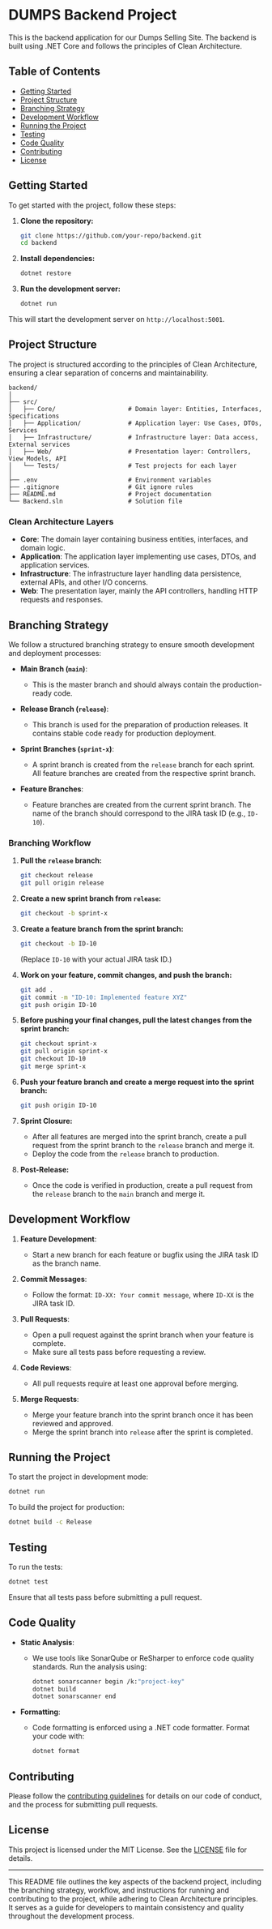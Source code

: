 # DUMPS Backend Project

This is the backend application for our Dumps Selling Site. The backend is built using .NET Core and follows the principles of Clean Architecture.

## Table of Contents

- [Getting Started](#getting-started)
- [Project Structure](#project-structure)
- [Branching Strategy](#branching-strategy)
- [Development Workflow](#development-workflow)
- [Running the Project](#running-the-project)
- [Testing](#testing)
- [Code Quality](#code-quality)
- [Contributing](#contributing)
- [License](#license)

## Getting Started

To get started with the project, follow these steps:

1. **Clone the repository:**
   ```bash
   git clone https://github.com/your-repo/backend.git
   cd backend
   ```

2. **Install dependencies:**
   ```bash
   dotnet restore
   ```

3. **Run the development server:**
   ```bash
   dotnet run
   ```

This will start the development server on `http://localhost:5001`.

## Project Structure

The project is structured according to the principles of Clean Architecture, ensuring a clear separation of concerns and maintainability.

```
backend/
│
├── src/
│   ├── Core/                    # Domain layer: Entities, Interfaces, Specifications
│   ├── Application/             # Application layer: Use Cases, DTOs, Services
│   ├── Infrastructure/          # Infrastructure layer: Data access, External services
│   ├── Web/                     # Presentation layer: Controllers, View Models, API
│   └── Tests/                   # Test projects for each layer
│
├── .env                         # Environment variables
├── .gitignore                   # Git ignore rules
├── README.md                    # Project documentation
└── Backend.sln                  # Solution file
```

### Clean Architecture Layers

- **Core**: The domain layer containing business entities, interfaces, and domain logic.
- **Application**: The application layer implementing use cases, DTOs, and application services.
- **Infrastructure**: The infrastructure layer handling data persistence, external APIs, and other I/O concerns.
- **Web**: The presentation layer, mainly the API controllers, handling HTTP requests and responses.

## Branching Strategy

We follow a structured branching strategy to ensure smooth development and deployment processes:

- **Main Branch (`main`)**: 
  - This is the master branch and should always contain the production-ready code.
  
- **Release Branch (`release`)**: 
  - This branch is used for the preparation of production releases. It contains stable code ready for production deployment.
  
- **Sprint Branches (`sprint-x`)**:
  - A sprint branch is created from the `release` branch for each sprint. All feature branches are created from the respective sprint branch.
  
- **Feature Branches**:
  - Feature branches are created from the current sprint branch. The name of the branch should correspond to the JIRA task ID (e.g., `ID-10`).

### Branching Workflow

1. **Pull the `release` branch:**
   ```bash
   git checkout release
   git pull origin release
   ```

2. **Create a new sprint branch from `release`:**
   ```bash
   git checkout -b sprint-x
   ```

3. **Create a feature branch from the sprint branch:**
   ```bash
   git checkout -b ID-10
   ```
   (Replace `ID-10` with your actual JIRA task ID.)

4. **Work on your feature, commit changes, and push the branch:**
   ```bash
   git add .
   git commit -m "ID-10: Implemented feature XYZ"
   git push origin ID-10
   ```

5. **Before pushing your final changes, pull the latest changes from the sprint branch:**
   ```bash
   git checkout sprint-x
   git pull origin sprint-x
   git checkout ID-10
   git merge sprint-x
   ```

6. **Push your feature branch and create a merge request into the sprint branch:**
   ```bash
   git push origin ID-10
   ```

7. **Sprint Closure:**
   - After all features are merged into the sprint branch, create a pull request from the sprint branch to the `release` branch and merge it.
   - Deploy the code from the `release` branch to production.

8. **Post-Release:**
   - Once the code is verified in production, create a pull request from the `release` branch to the `main` branch and merge it.

## Development Workflow

1. **Feature Development**: 
   - Start a new branch for each feature or bugfix using the JIRA task ID as the branch name.
   
2. **Commit Messages**:
   - Follow the format: `ID-XX: Your commit message`, where `ID-XX` is the JIRA task ID.

3. **Pull Requests**:
   - Open a pull request against the sprint branch when your feature is complete.
   - Make sure all tests pass before requesting a review.

4. **Code Reviews**:
   - All pull requests require at least one approval before merging.

5. **Merge Requests**:
   - Merge your feature branch into the sprint branch once it has been reviewed and approved.
   - Merge the sprint branch into `release` after the sprint is completed.

## Running the Project

To start the project in development mode:

```bash
dotnet run
```

To build the project for production:

```bash
dotnet build -c Release
```

## Testing

To run the tests:

```bash
dotnet test
```

Ensure that all tests pass before submitting a pull request.

## Code Quality

- **Static Analysis**: 
  - We use tools like SonarQube or ReSharper to enforce code quality standards. Run the analysis using:
    ```bash
    dotnet sonarscanner begin /k:"project-key"
    dotnet build
    dotnet sonarscanner end
    ```

- **Formatting**:
  - Code formatting is enforced using a .NET code formatter. Format your code with:
    ```bash
    dotnet format
    ```

## Contributing

Please follow the [contributing guidelines](CONTRIBUTING.md) for details on our code of conduct, and the process for submitting pull requests.

## License

This project is licensed under the MIT License. See the [LICENSE](LICENSE) file for details.

---

This README file outlines the key aspects of the backend project, including the branching strategy, workflow, and instructions for running and contributing to the project, while adhering to Clean Architecture principles. It serves as a guide for developers to maintain consistency and quality throughout the development process.
